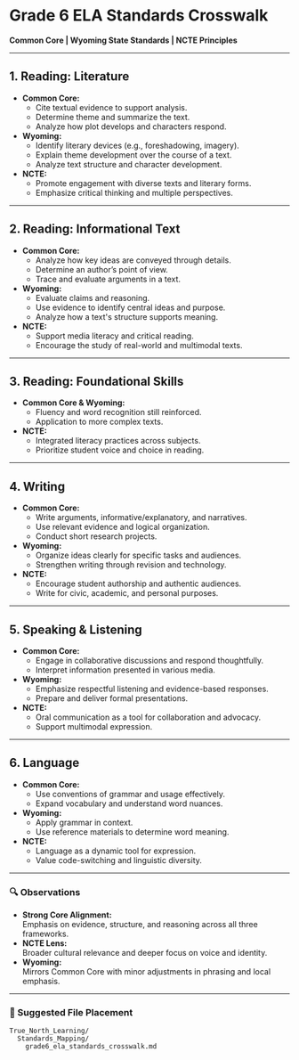 # Grade 6 ELA Standards Crosswalk  
**Common Core | Wyoming State Standards | NCTE Principles**

---

## 1. Reading: Literature

- **Common Core:**  
  - Cite textual evidence to support analysis.  
  - Determine theme and summarize the text.  
  - Analyze how plot develops and characters respond.
- **Wyoming:**  
  - Identify literary devices (e.g., foreshadowing, imagery).  
  - Explain theme development over the course of a text.  
  - Analyze text structure and character development.
- **NCTE:**  
  - Promote engagement with diverse texts and literary forms.  
  - Emphasize critical thinking and multiple perspectives.

---

## 2. Reading: Informational Text

- **Common Core:**  
  - Analyze how key ideas are conveyed through details.  
  - Determine an author’s point of view.  
  - Trace and evaluate arguments in a text.
- **Wyoming:**  
  - Evaluate claims and reasoning.  
  - Use evidence to identify central ideas and purpose.  
  - Analyze how a text's structure supports meaning.
- **NCTE:**  
  - Support media literacy and critical reading.  
  - Encourage the study of real-world and multimodal texts.

---

## 3. Reading: Foundational Skills

- **Common Core & Wyoming:**  
  - Fluency and word recognition still reinforced.  
  - Application to more complex texts.
- **NCTE:**  
  - Integrated literacy practices across subjects.  
  - Prioritize student voice and choice in reading.

---

## 4. Writing

- **Common Core:**  
  - Write arguments, informative/explanatory, and narratives.  
  - Use relevant evidence and logical organization.  
  - Conduct short research projects.
- **Wyoming:**  
  - Organize ideas clearly for specific tasks and audiences.  
  - Strengthen writing through revision and technology.
- **NCTE:**  
  - Encourage student authorship and authentic audiences.  
  - Write for civic, academic, and personal purposes.

---

## 5. Speaking & Listening

- **Common Core:**  
  - Engage in collaborative discussions and respond thoughtfully.  
  - Interpret information presented in various media.
- **Wyoming:**  
  - Emphasize respectful listening and evidence-based responses.  
  - Prepare and deliver formal presentations.
- **NCTE:**  
  - Oral communication as a tool for collaboration and advocacy.  
  - Support multimodal expression.

---

## 6. Language

- **Common Core:**  
  - Use conventions of grammar and usage effectively.  
  - Expand vocabulary and understand word nuances.
- **Wyoming:**  
  - Apply grammar in context.  
  - Use reference materials to determine word meaning.
- **NCTE:**  
  - Language as a dynamic tool for expression.  
  - Value code-switching and linguistic diversity.

---

### 🔍 Observations

- **Strong Core Alignment:**  
  Emphasis on evidence, structure, and reasoning across all three frameworks.  
- **NCTE Lens:**  
  Broader cultural relevance and deeper focus on voice and identity.  
- **Wyoming:**  
  Mirrors Common Core with minor adjustments in phrasing and local emphasis.

---

### 📁 Suggested File Placement

```shell
True_North_Learning/
  Standards_Mapping/
    grade6_ela_standards_crosswalk.md
